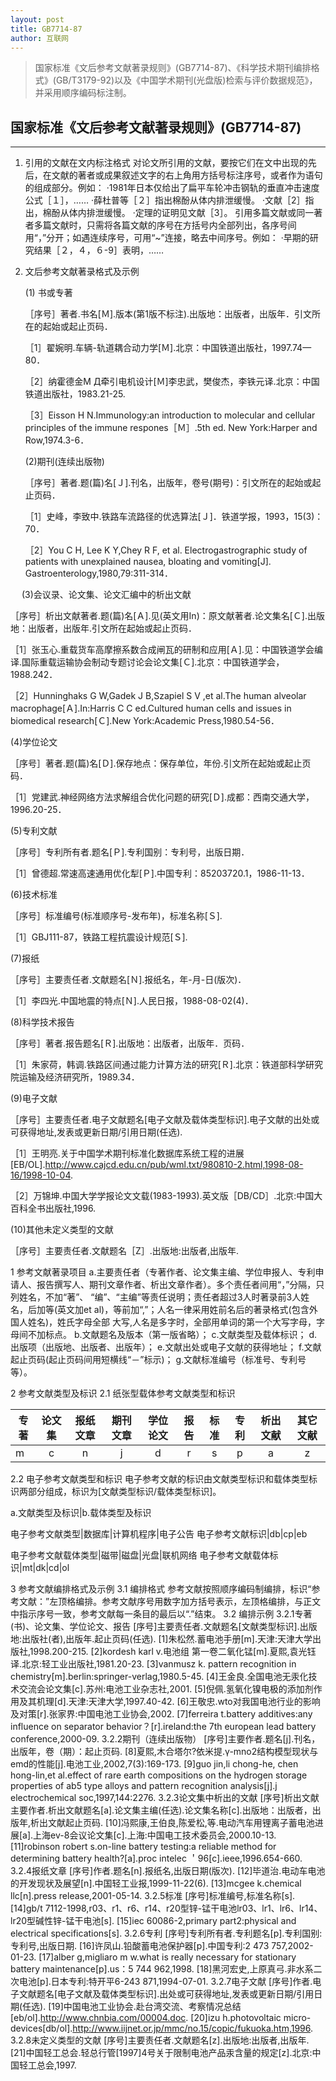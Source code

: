 ```yaml
---
layout: post
title: GB7714-87  
author: 互联网
---
```


>国家标准《文后参考文献著录规则》(GB7714-87)、《科学技术期刊编排格式》(GB/T3179-92)以及《中国学术期刊(光盘版)检索与评价数据规范》，并采用顺序编码标注制。 

## 国家标准《文后参考文献著录规则》(GB7714-87)
----

1. 引用的文献在文内标注格式
 对论文所引用的文献，要按它们在文中出现的先后，在文献的著者或成果叙述文字的右上角用方括号标注序号，或者作为语句的组成部分。例如： 
 ·1981年日本仅给出了扁平车轮冲击钢轨的垂直冲击速度公式［１］，…… 
 ·薛杜普等［２］指出棉酚从体内排泄缓慢。 
 ·文献［2］指出，棉酚从体内排泄缓慢。 
 ·定理的证明见文献［3］。 
  引用多篇文献或同一著者多篇文献时，只需将各篇文献的序号在方括号内全部列出，各序号间用“，”分开；如遇连续序号，可用“~”连接，略去中间序号。例如： 
 ·早期的研究结果［２，４，６-9］表明，……

2. 文后参考文献著录格式及示例

   (1) 书或专著 

   ［序号］著者.书名[Ｍ].版本(第1版不标注).出版地：出版者，出版年．引文所在的起始或起止页码． 

   ［1］翟婉明.车辆-轨道耦合动力学[Ｍ].北京：中国铁道出版社，1997.74—80． 

   ［2］纳霍德金M Д牵引电机设计[Ｍ]李忠武，樊俊杰，李铁元译.北京：中国铁道出版社，1983.21-25.

   ［3］Eisson H N.Immunology:an introduction to molecular and cellular principles of the immune respones［Ｍ］.5th ed. New York:Harper and Row,1974.3-6．

   (2)期刊(连续出版物) 

   ［序号］著者.题(篇)名[Ｊ].刊名，出版年，卷号(期号)：引文所在的起始或起止页码．

   ［1］史峰，李致中.铁路车流路径的优选算法[Ｊ]．铁道学报，1993，15(3)：70．

   ［2］You C H, Lee K Y,Chey R F, et al. Electrogastrographic study of patients with unexplained nausea, bloating and vomiting[J]. Gastroenterology,1980,79:311-314．

　 (3)会议录、论文集、论文汇编中的析出文献 

   ［序号］析出文献著者.题(篇)名[Ａ].见(英文用In)：原文献著者.论文集名[Ｃ].出版地：出版者，出版年.引文所在起始或起止页码． 

   ［1］张玉心.重载货车高摩擦系数合成闸瓦的研制和应用[Ａ].见：中国铁道学会编译.国际重载运输协会制动专题讨论会论文集[Ｃ].北京：中国铁道学会，1988.242． 

   ［2］Hunninghaks G W,Gadek J B,Szapiel S V ,et al.The human alveolar macrophage[Ａ].In:Harris C C ed.Cultured human cells and issues in biomedical research[Ｃ].New York:Academic Press,1980.54-56．

  (4)学位论文 

   ［序号］著者.题(篇)名[Ｄ].保存地点：保存单位，年份.引文所在起始或起止页码．

   ［1］党建武.神经网络方法求解组合优化问题的研究[Ｄ].成都：西南交通大学，1996.20-25．

   (5)专利文献 

   ［序号］专利所有者.题名[Ｐ].专利国别：专利号，出版日期． 

   ［1］曾德超.常速高速通用优化犁[Ｐ].中国专利：85203720.1，1986-11-13．

  (6)技术标准

   ［序号］标准编号(标准顺序号-发布年)，标准名称[Ｓ]. 

   ［1］GBJ111-87，铁路工程抗震设计规范[Ｓ].

  (7)报纸 

   ［序号］主要责任者.文献题名[Ｎ].报纸名，年-月-日(版次)． 

   ［1］李四光.中国地震的特点[Ｎ].人民日报，1988-08-02(4)．

  (8)科学技术报告

   ［序号］著者.报告题名[Ｒ].出版地：出版者，出版年．页码． 

   ［1］朱家荷，韩调.铁路区间通过能力计算方法的研究[Ｒ].北京：铁道部科学研究院运输及经济研究所，1989.34．

  (9)电子文献 

   ［序号］主要责任者.电子文献题名[电子文献及载体类型标识].电子文献的出处或可获得地址,发表或更新日期/引用日期(任选). 

   ［1］王明亮.关于中国学术期刊标准化数据库系统工程的进展[EB/OL].http://www.cajcd.edu.cn/pub/wml.txt/980810-2.html,1998-08-16/1998-10-04. 

   ［2］万锦坤.中国大学学报论文文载(1983-1993).英文版［DB/CD］.北京:中国大百科全书出版社,1996.

   (10)其他未定义类型的文献 

   ［序号］主要责任者.文献题名［Z］.出版地:出版者,出版年.

 1 参考文献著录项目
 a.主要责任者（专著作者、论文集主编、学位申报人、专利申请人、报告撰写人、期刊文章作者、析出文章作者）。多个责任者间用“，”分隔，只列姓名，不加“著”、 “编”、“主编”等责任说明；责任者超过3人时著录前3人姓名，后加等(英文加et al)，等前加“,”；人名一律采用姓前名后的著录格式(包含外国人姓名)，姓氏字母全部 大写,人名是多字时，全部用单词的第一个大写字母，字母间不加标点。
 b.文献题名及版本（第一版省略）；
 c.文献类型及载体标识；
 d.出版项（出版地、出版者、出版年）；
 e.文献出处或电子文献的获得地址；
 f.文献起止页码(起止页码间用短横线“－”标示)；
 g.文献标准编号（标准号、专利号等）。

 2 参考文献类型及标识
 2.1 纸张型载体参考文献类型和标识

   |  专著  |  论文集  |  报纸文章  |  期刊文章  |  学位论文  |  报告  |  标准  |  专利  |  析出文献  |  其它文献  |
   |-------|:-------:|:---------:|:---------:|:---------:|:-----:|:------:|:-----:|:---------:|:---------:|
   |  m  |  c |  n  |  j  |  d  |  r  |  s  |  p  |  a  |  z  |

 2.2 电子参考文献类型和标识
 电子参考文献的标识由文献类型标识和载体类型标识两部分组成，标识为[文献类型标识/载体类型标识]。

 a.文献类型及标识|b.载体类型及标识

 电子参考文献类型|数据库|计算机程序|电子公告
 电子参考文献标识|db|cp|eb

 电子参考文献载体类型|磁带|磁盘|光盘|联机网络
 电子参考文献载体标识|mt|dk|cd|ol

 3 参考文献编排格式及示例
 3.1 编排格式
 参考文献按照顺序编码制编排，标识“参考文献：”左顶格编排。参考文献序号用数字加方括号表示，左顶格编排，与正文中指示序号一致，参考文献每一条目的最后以“.”结束。
 3.2 编排示例
 3.2.1专著(书)、论文集、学位论文、报告
 [序号]主要责任者.文献题名[文献类型标识].出版地:出版社(者),出版年.起止页码(任选).
 [1]朱松然.蓄电池手册[m].天津:天津大学出版社,1998.200-215.
 [2]kordesh karl v.电池组 第一卷二氧化锰[m].夏熙,袁光钰译.北京:轻工业出版社,1981.20-23.
 [3]vanmusz k. pattern recognition in chemistry[m].berlin:springer-verlag,1980.5-45.
 [4]王金良.全国电池无汞化技术交流会论文集[c].苏州:电池工业杂志社,2001.
 [5]倪佩.氢氧化镍电极的添加剂作用及其机理[d].天津:天津大学,1997.40-42.
 [6]王敬忠.wto对我国电池行业的影响及对策[r].张家界:中国电池工业协会,2002.
 [7]ferreira t.battery additives:any influence on separator behavior？[r].ireland:the 7th european lead battery conference,2000-09.
 3.2.2期刊（连续出版物）
 [序号]主要作者.题名[j].刊名，出版年，卷（期）：起止页码.
              [8]夏熙,木合塔尔?依米提.γ-mno2结构模型现状与emd的性能[j].电池工业,2002,7(3):169-173.
              [9]guo jin,li chong-he, chen hong-lin,et al.effect of rare earth compositions on the hydrogen storage properties of ab5 type alloys and pattern recognition analysis[j].j electrochemical soc,1997,144:2276.
3.2.3论文集中析出的文献
[序号]析出文献主要作者.析出文献题名[a].论文集主编(任选).论文集名称[c].出版地：出版者，出版年,析出文献起止页码.
              [10]冯熙康,王伯良,陈爱松,等.电动汽车用锂离子蓄电池进展[a].上海ev-8会议论文集[c].上海:中国电工技术委员会,2000.10-13.
              [11]robinson robert s.on-line battery testing:a reliable method for determining battery health?[a].proc intelec ＇96[c].ieee,1996.654-660.
 3.2.4报纸文章
[序号]作者.题名[n].报纸名,出版日期(版次).
              [12]毕道治.电动车电池的开发现状及展望[n].中国轻工业报,1999-11-22(6).
              [13]mcgee k.chemical llc[n].press release,2001-05-14.
 3.2.5标准
[序号]标准编号,标准名称[s].
              [14]gb/t 7112-1998,r03、r1、r6、r14、r20型锌-锰干电池lr03、lr1、lr6、lr14、lr20型碱性锌-锰干电池[s].
              [15]iec 60086-2,primary part2:physical and electrical specifications[s].
3.2.6专利
[序号]专利所有者.专利题名[p].专利国别:专利号,出版日期.
              [16]许凤山.铅酸蓄电池保护器[p].中国专利:2 473 757,2002-01-23.
              [17]alber g,migliaro m w.what is really necessary for stationary battery maintenance[p].us：5 744 962,1998.
              [18]黑河宏史,上原真弓.非水系二次电池[p].日本专利:特开平6-243 871,1994-07-01.
3.2.7电子文献
[序号]作者.电子文献题名[电子文献及载体类型标识].出处或可获得地址,发表或更新日期/引用日期(任选).
              [19]中国电池工业协会.赴台湾交流、考察情况总结[eb/ol].http://www.chnbia.com/00004.doc.
              [20]izu h.photovoltaic micro-devices[db/ol].http://www.iijnet.or.jp/mmc/no.15/copic/fukuoka.htm,1996.
3.2.8未定义类型的文献
[序号]主要责任者.文献题名[z].出版地:出版者,出版年.
              [21]中国轻工总会.轻总行管[1997]4号关于限制电池产品汞含量的规定[z].北京:中国轻工总会,1997.
